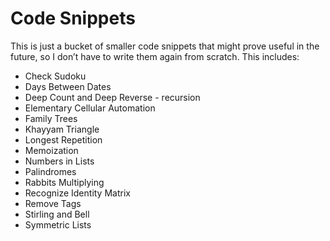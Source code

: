 # Code Snippets

This is just a bucket of smaller code snippets that might prove useful in the future, so I don’t have to write them again from scratch. This includes:

- Check Sudoku
- Days Between Dates
- Deep Count and Deep Reverse - recursion
- Elementary Cellular Automation
- Family Trees
- Khayyam Triangle
- Longest Repetition
- Memoization
- Numbers in Lists
- Palindromes
- Rabbits Multiplying
- Recognize Identity Matrix
- Remove Tags
- Stirling and Bell
- Symmetric Lists







